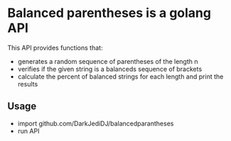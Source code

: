 # Balanced parentheses is a golang API
This API provides functions that:

* generates a random sequence of parentheses of the length n
* verifies if the given string is a balanceds sequence of brackets
* calculate the percent of balanced strings for each length and print the results

## Usage

* import github.com/DarkJediDJ/balancedparantheses
* run API 
